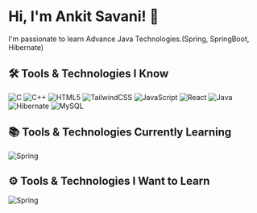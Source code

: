 # Hi, I'm Ankit Savani! 👋

I'm passionate to learn Advance Java Technologies.(Spring, SpringBoot, Hibernate)

## 🛠️ Tools & Technologies I Know

![C](https://img.shields.io/badge/c-%2300599C.svg?style=for-the-badge&logo=c&logoColor=white)
![C++](https://img.shields.io/badge/c++-%2300599C.svg?style=for-the-badge&logo=c%2B%2B&logoColor=white)
![HTML5](https://img.shields.io/badge/html5-%23E34F26.svg?style=for-the-badge&logo=html5&logoColor=white)
![TailwindCSS](https://img.shields.io/badge/tailwindcss-%2338B2AC.svg?style=for-the-badge&logo=tailwind-css&logoColor=white)
![JavaScript](https://img.shields.io/badge/javascript-%23323330.svg?style=for-the-badge&logo=javascript&logoColor=%23F7DF1E)
![React](https://img.shields.io/badge/react-%2320232a.svg?style=for-the-badge&logo=react&logoColor=%2361DAFB)
![Java](https://img.shields.io/badge/java-%23ED8B00.svg?style=for-the-badge&logo=openjdk&logoColor=white)
![Hibernate](https://img.shields.io/badge/Hibernate-59666C?style=for-the-badge&logo=Hibernate&logoColor=white)
![MySQL](https://img.shields.io/badge/mysql-%2300f.svg?style=for-the-badge&logo=mysql&logoColor=white)

## 📚 Tools & Technologies Currently Learning

![Spring](https://img.shields.io/badge/spring-%236DB33F.svg?style=for-the-badge&logo=spring&logoColor=white)

## ⚙️ Tools & Technologies I Want to Learn

![Spring](https://img.shields.io/badge/spring%20boot-%236DB33F.svg?style=for-the-badge&logo=spring&logoColor=white)



<!--
**AnkitSavani111/AnkitSavani111** is a ✨ _special_ ✨ repository because its `README.md` (this file) appears on your GitHub profile.

Here are some ideas to get you started:

- 🔭 I’m currently working on ...
- 🌱 I’m currently learning ...
- 👯 I’m looking to collaborate on ...
- 🤔 I’m looking for help with ...
- 💬 Ask me about ...
- 📫 How to reach me: ...
- 😄 Pronouns: ...
- ⚡ Fun fact: ...
-->
